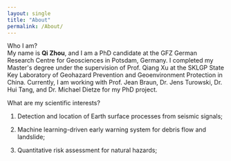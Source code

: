 ```yaml
---
layout: single
title: "About"
permalink: /About/
---
```


Who I am? <br>
My name is **Qi Zhou**, and I am a PhD candidate at the GFZ German Research Centre for Geosciences in Potsdam, Germany. I completed my Master's degree under the supervision of Prof. Qiang Xu at the SKLGP State Key Laboratory of Geohazard Prevention and Geoenvironment Protection in China. Currently, I am working with Prof. Jean Braun, Dr. Jens Turowski, Dr. Hui Tang, and Dr. Michael Dietze for my PhD project. <br>

What are my scientific interests? <br>
1. Detection and location of Earth surface processes from seismic signals;

2. Machine learning-driven early warning system for debris flow and landslide;

3. Quantitative risk assessment for natural hazards;

